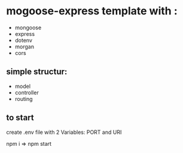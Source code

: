 # mogoose-express template with :

- mongoose
- express
- dotenv
- morgan
- cors

## simple structur:

- model
- controller
- routing

## to start

create .env file with 2 Variables: PORT and URI

npm i => npm start
